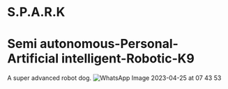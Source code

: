 # S.P.A.R.K
# Semi autonomous-Personal-Artificial intelligent-Robotic-K9
A super advanced robot dog.
![WhatsApp Image 2023-04-25 at 07 43 53](https://user-images.githubusercontent.com/82398683/234184670-32a25bfb-8fa0-4e84-beeb-c8f4db0d22dd.jpg)
